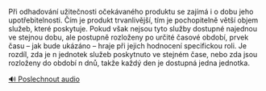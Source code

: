 
Při odhadování užitečnosti očekávaného produktu se zajímá i o dobu jeho upotřebitelnosti. Čím je produkt trvanlivější, tím je pochopitelně větší objem služeb, které poskytuje. Pokud však nejsou tyto služby dostupné najednou ve stejnou dobu, ale postupně rozloženy po určité časové období, prvek času – jak bude ukázáno – hraje při jejich hodnocení specifickou roli. Je rozdíl, zda je n jednotek služeb poskytnuto ve stejném čase, nebo zda jsou rozloženy do období n dnů, takže každý den je dostupná jedna jednotka.

[🔊 Poslechnout audio](/data/7-paragraphs/audio/chapter_87/para_013-Pi-odhadovn-uitenosti-oekvanho-produktu-se.mp3)

